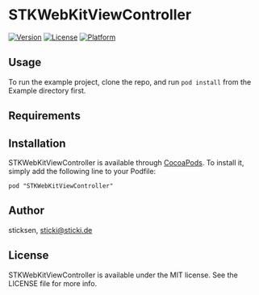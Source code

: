 # STKWebKitViewController

[![Version](https://img.shields.io/cocoapods/v/STKWebKitViewController.svg?style=flat)](http://cocoadocs.org/docsets/STKWebKitViewController)
[![License](https://img.shields.io/cocoapods/l/STKWebKitViewController.svg?style=flat)](http://cocoadocs.org/docsets/STKWebKitViewController)
[![Platform](https://img.shields.io/cocoapods/p/STKWebKitViewController.svg?style=flat)](http://cocoadocs.org/docsets/STKWebKitViewController)

## Usage

To run the example project, clone the repo, and run `pod install` from the Example directory first.

## Requirements

## Installation

STKWebKitViewController is available through [CocoaPods](http://cocoapods.org). To install
it, simply add the following line to your Podfile:

    pod "STKWebKitViewController"

## Author

sticksen, sticki@sticki.de

## License

STKWebKitViewController is available under the MIT license. See the LICENSE file for more info.

